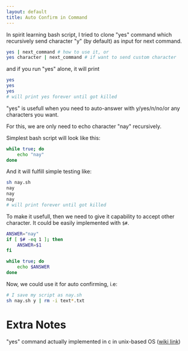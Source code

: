 ```yaml
---
layout: default
title: Auto Confirm in Command
---
```

In spirit learning bash script, I tried to clone "yes" command which recursively send character "y" (by default) as input for next command.
```bash
yes | next_command # how to use it, or
yes character | next_command # if want to send custom character
```
and if you run "yes" alone, it will print
```bash
yes
yes
yes
# will print yes forever until got killed
```
"yes" is usefull when you need to auto-answer with y/yes/n/no/or any characters you want. 

For this, we are only need to echo character "nay" recursively.

Simplest bash script will look like this:
```bash
while true; do
	echo "nay"
done
```
And it will fulfill simple testing like:
```bash
sh nay.sh 
nay
nay
nay
# will print forever until got killed
```
To make it usefull, then we need to give it capability to accept other character. It could be easily implemented with `$#`.
```bash
ANSWER="nay"
if [ $# -eq 1 ]; then
	ANSWER=$1
fi

while true; do 
	echo $ANSWER
done
```

Now, we could use it for auto confirming, i.e:
```bash
# I save my script as nay.sh
sh nay.sh y | rm -i text*.txt
```

# Extra Notes
"yes" command actually implemented in c in unix-based OS ([wiki link](https://en.wikipedia.org/wiki/Yes_(Unix)))
